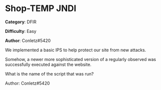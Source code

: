 Shop-TEMP JNDI
============

**Category**: DFIR

**Difficulty**: Easy

**Author**: Conletz#5420

We implemented a basic IPS to help protect our site from new attacks. 

Somehow, a newer more sophisticated version of a regularly observed was successfully executed against the website. 

What is the name of the script that was run?

  Author: Conletz#5420
